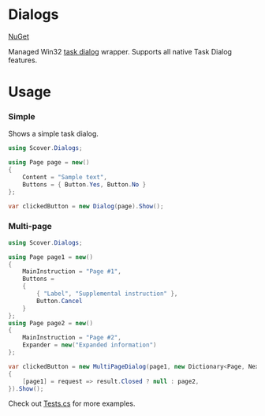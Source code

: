 # Dialogs
[NuGet](https://www.nuget.org/packages/Scover.Dialogs)

Managed Win32 [task dialog](https://learn.microsoft.com/en-us/windows/win32/controls/task-dialogs-overview) wrapper.
Supports all native Task Dialog features.

# Usage

### Simple
Shows a simple task dialog.
```cs
using Scover.Dialogs;

using Page page = new()
{
    Content = "Sample text",
    Buttons = { Button.Yes, Button.No }
};

var clickedButton = new Dialog(page).Show();
```

### Multi-page
```cs
using Scover.Dialogs;

using Page page1 = new()
{
    MainInstruction = "Page #1",
    Buttons =
    {
        { "Label", "Supplemental instruction" },
        Button.Cancel
    }
};
using Page page2 = new()
{
    MainInstruction = "Page #2",
    Expander = new("Expanded information") 
};

var clickedButton = new MultiPageDialog(page1, new Dictionary<Page, NextPageSelector>
{
    [page1] = request => result.Closed ? null : page2,
}).Show();
```

Check out [Tests.cs](https://github.com/5cover/Dialogs/blob/master/Tests/DialogTests.cs) for more examples.

